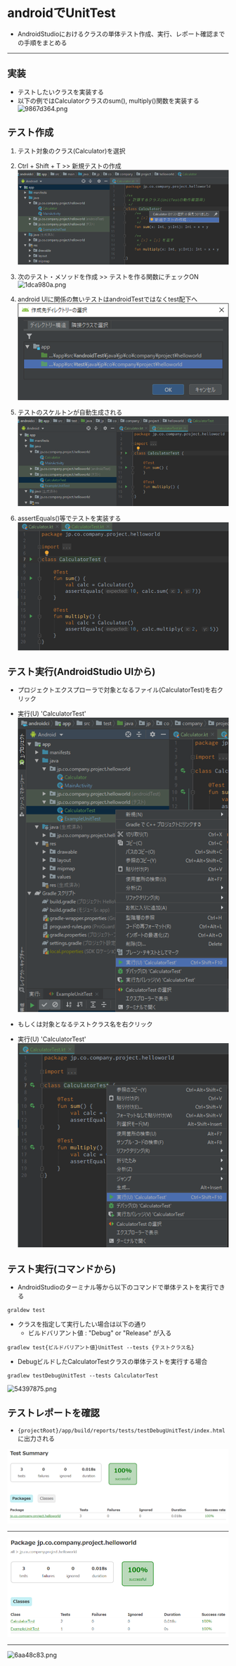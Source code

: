 # androidでUnitTest
- AndroidStudioにおけるクラスの単体テスト作成、実行、レポート確認までの手順をまとめる
---
## 実装
- テストしたいクラスを実装する
- 以下の例ではCalculatorクラスのsum(), multiply()関数を実装する
![9867d364.png](./attachments/9867d364.png)

## テスト作成
1. テスト対象のクラス(Calculator)を選択
2. Ctrl + Shift + T >> 新規テストの作成
![d4ae5c13.png](./attachments/d4ae5c13.png)


3. 次のテスト・メソッドを作成 >> テストを作る関数にチェックON
![1dca980a.png](./attachments/1dca980a.png)


4. android UIに関係の無いテストはandroidTestではなくtest配下へ
![89cd0b9d.png](./attachments/89cd0b9d.png)


5. テストのスケルトンが自動生成される
![42f33673.png](./attachments/42f33673.png)


6. assertEquals()等でテストを実装する
![c64c5241.png](./attachments/c64c5241.png)


## テスト実行(AndroidStudio UIから)
- プロジェクトエクスプローラで対象となるファイル(CalculatorTest)を右クリック
- 実行(U) 'CalculatorTest'
![bdf139ea.png](./attachments/bdf139ea.png)


- もしくは対象となるテストクラス名を右クリック
- 実行(U) 'CalculatorTest'
![5b5aeb17.png](./attachments/5b5aeb17.png)

## テスト実行(コマンドから)
- AndroidStudioのターミナル等から以下のコマンドで単体テストを実行できる

```
graldew test
```

- クラスを指定して実行したい場合は以下の通り
	- ビルドバリアント値 : "Debug" or "Release" が入る

```
gradlew test{ビルドバリアント値}UnitTest --tests {テストクラス名}
```

- DebugビルドしたCalculatorTestクラスの単体テストを実行する場合
```
gradlew testDebugUnitTest --tests CalculatorTest
```

![54397875.png](./attachments/54397875.png)


## テストレポートを確認
- `{projectRoot}/app/build/reports/tests/testDebugUnitTest/index.html`に出力される

![3d27b8e9.png](./attachments/3d27b8e9.png)

---
![07bc06b6.png](./attachments/07bc06b6.png)

---
![6aa48c83.png](./attachments/6aa48c83.png)

